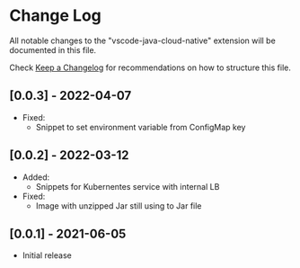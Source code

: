 # Change Log

All notable changes to the "vscode-java-cloud-native" extension will be documented in this file.

Check [Keep a Changelog](http://keepachangelog.com/) for recommendations on how to structure this file.

## [0.0.3] - 2022-04-07

- Fixed:
  - Snippet to set environment variable from ConfigMap key

## [0.0.2] - 2022-03-12

- Added:
  - Snippets for Kubernentes service with internal LB
- Fixed:
  - Image with unzipped Jar still using to Jar file

## [0.0.1] - 2021-06-05

- Initial release
